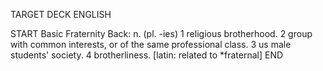 TARGET DECK
ENGLISH

START
Basic
Fraternity
Back: n. (pl. -ies) 1 religious brotherhood. 2 group with common interests, or of the same professional class. 3 us male students' society. 4 brotherliness. [latin: related to *fraternal]
END
